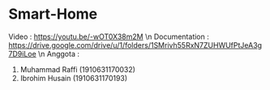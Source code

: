 # Smart-Home
Video : https://youtu.be/-wOT0X38m2M \n
Documentation : https://drive.google.com/drive/u/1/folders/1SMrivh55RxN7ZUHWUfPtJeA3g7D9iLoe \n
Anggota : 
1. Muhammad Raffi (1910631170032)
2. Ibrohim Husain (1910631170193)
